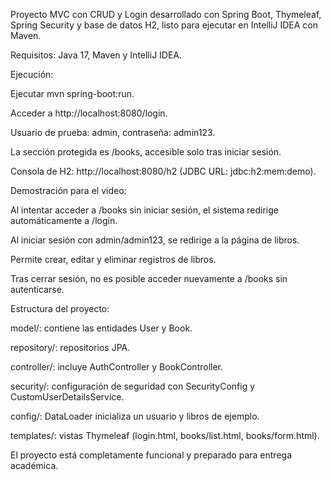 Proyecto MVC con CRUD y Login desarrollado con Spring Boot, Thymeleaf, Spring Security y base de datos H2, listo para ejecutar en IntelliJ IDEA con Maven.

Requisitos:
Java 17, Maven y IntelliJ IDEA.

Ejecución:

Ejecutar mvn spring-boot:run.

Acceder a http://localhost:8080/login.

Usuario de prueba: admin, contraseña: admin123.

La sección protegida es /books, accesible solo tras iniciar sesión.

Consola de H2: http://localhost:8080/h2 (JDBC URL: jdbc:h2:mem:demo).

Demostración para el video:

Al intentar acceder a /books sin iniciar sesión, el sistema redirige automáticamente a /login.

Al iniciar sesión con admin/admin123, se redirige a la página de libros.

Permite crear, editar y eliminar registros de libros.

Tras cerrar sesión, no es posible acceder nuevamente a /books sin autenticarse.

Estructura del proyecto:

model/: contiene las entidades User y Book.

repository/: repositorios JPA.

controller/: incluye AuthController y BookController.

security/: configuración de seguridad con SecurityConfig y CustomUserDetailsService.

config/: DataLoader inicializa un usuario y libros de ejemplo.

templates/: vistas Thymeleaf (login.html, books/list.html, books/form.html).

El proyecto está completamente funcional y preparado para entrega académica.